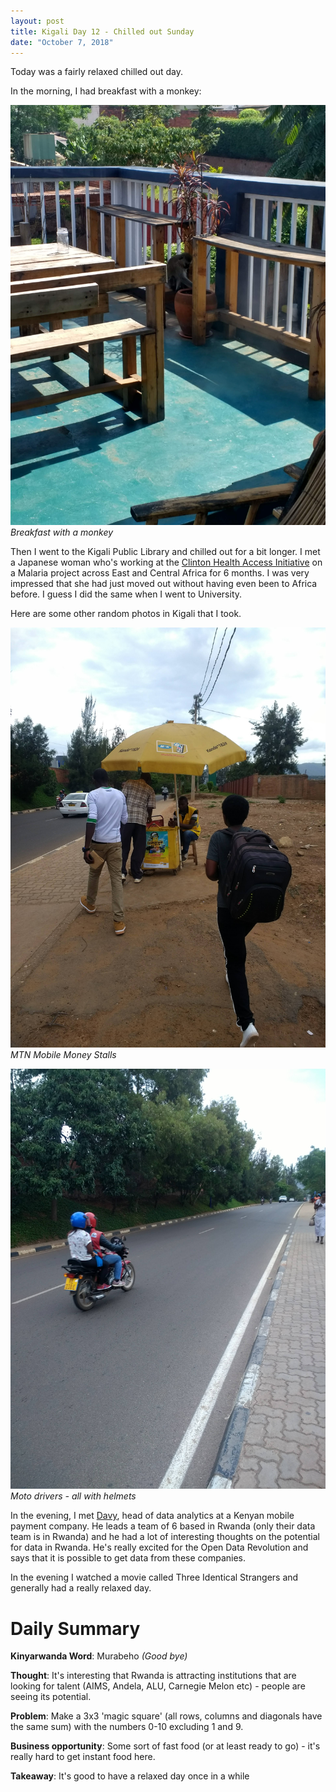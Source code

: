 ```yaml
---
layout: post
title: Kigali Day 12 - Chilled out Sunday
date: "October 7, 2018"
---
```


Today was a fairly relaxed chilled out day.

In the morning, I had breakfast with a monkey:

![Monkey](/images/monkey.jpg "Monkey")
*Breakfast with a monkey*

Then I went to the Kigali Public Library and chilled out for a bit longer. I met a Japanese woman who's working at the [Clinton Health Access Initiative](https://clintonhealthaccess.org/) on a Malaria project across East and Central Africa for 6 months. I was very impressed that she had just moved out without having even been to Africa before. I guess I did the same when I went to University.

Here are some other random photos in Kigali that I took.

![MTN](/images/MTN.jpg "Mobile Money")
*MTN Mobile Money Stalls*

![moto](/images/moto.jpg "moto")
*Moto drivers - all with helmets*

In the evening, I met [Davy](https://www.linkedin.com/in/davy-uwizera-601b5982/), head of data analytics at a Kenyan mobile payment company. He leads a team of 6 based in Rwanda (only their data team is in Rwanda) and he had a lot of interesting thoughts on the potential for data in Rwanda. He's really excited for the Open Data Revolution and says that it is possible to get data from these companies.

In the evening I watched a movie called Three Identical Strangers and generally had a really relaxed day.


Daily Summary
===========

**Kinyarwanda Word**: Murabeho *(Good bye)*

**Thought**: It's interesting that Rwanda is attracting institutions that are looking for talent (AIMS, Andela, ALU, Carnegie Melon etc) - people are seeing its potential.

**Problem**: Make a 3x3 'magic square' (all rows, columns and diagonals have the same sum) with the numbers 0-10 excluding 1 and 9.

**Business opportunity**: Some sort of fast food (or at least ready to go) - it's really hard to get instant food here.

**Takeaway**: It's good to have a relaxed day once in a while
